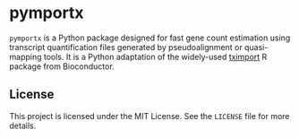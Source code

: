 # pymportx
`pymportx` is a Python package designed for fast gene count estimation using transcript quantification files generated by pseudoalignment or quasi-mapping tools. It is a Python adaptation of the widely-used [tximport](https://bioconductor.org/packages/release/bioc/html/tximport.html) R package from Bioconductor.

## License
This project is licensed under the MIT License. See the `LICENSE` file for more details.
